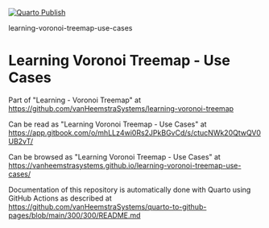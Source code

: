 [![Quarto Publish](https://github.com/vanHeemstraSystems/learning-voronoi-treemap-use-cases/actions/workflows/publish.yml/badge.svg)](https://github.com/vanHeemstraSystems/learning-voronoi-treemap-use-cases/actions/workflows/publish.yml)

learning-voronoi-treemap-use-cases
# Learning Voronoi Treemap - Use Cases

Part of "Learning - Voronoi Treemap" at https://github.com/vanHeemstraSystems/learning-voronoi-treemap

Can be read as "Learning Voronoi Treemap - Use Cases" at https://app.gitbook.com/o/mhLLz4wi0Rs2JPkBGvCd/s/ctucNWk20QtwQV0UB2vT/

Can be browsed as "Learning Voronoi Treemap - Use Cases" at https://vanheemstrasystems.github.io/learning-voronoi-treemap-use-cases/

Documentation of this repository is automatically done with Quarto using GitHub Actions as described at https://github.com/vanHeemstraSystems/quarto-to-github-pages/blob/main/300/300/README.md

